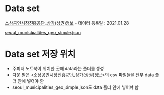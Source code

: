 # Data set
[소상공인시장진흥공단_상가(상권)정보](https://www.data.go.kr/data/15012005/fileData.do) - 데이터 등록일 : 2021.01.28

[seoul_municipalities_geo_simple.json](https://github.com/CodeDiary18/Commercial-Districts-Analysis/blob/main/CodeDiary18/data/seoul_municipalities_geo_simple.json)


# Data set 저장 위치
* 주피터 노트북이 위치한 곳에 data라는 폴더를 생성
* 다운 받은 <소상공인시장진흥공단_상가(상권)정보>의 csv 파일들을 전부 data 폴더 안에 넣어야 함
* seoul_municipalities_geo_simple.json도 data 폴더 안에 넣어야 함
